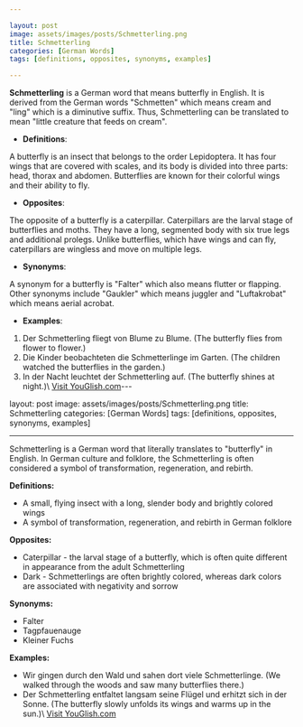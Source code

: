 ```yaml
---

layout: post
image: assets/images/posts/Schmetterling.png
title: Schmetterling
categories: [German Words]
tags: [definitions, opposites, synonyms, examples]

---
```


**Schmetterling** is a German word that means butterfly in English. It is derived from the German words "Schmetten" which means cream and "ling" which is a diminutive suffix. Thus, Schmetterling can be translated to mean "little creature that feeds on cream".

- **Definitions**:

A butterfly is an insect that belongs to the order Lepidoptera. It has four wings that are covered with scales, and its body is divided into three parts: head, thorax and abdomen. Butterflies are known for their colorful wings and their ability to fly.

- **Opposites**:

The opposite of a butterfly is a caterpillar. Caterpillars are the larval stage of butterflies and moths. They have a long, segmented body with six true legs and additional prolegs. Unlike butterflies, which have wings and can fly, caterpillars are wingless and move on multiple legs.

- **Synonyms**:

A synonym for a butterfly is "Falter" which also means flutter or flapping. Other synonyms include "Gaukler" which means juggler and "Luftakrobat" which means aerial acrobat.

- **Examples**:

1. Der Schmetterling fliegt von Blume zu Blume. (The butterfly flies from flower to flower.)
2. Die Kinder beobachteten die Schmetterlinge im Garten. (The children watched the butterflies in the garden.)
3. In der Nacht leuchtet der Schmetterling auf. (The butterfly shines at night.)\ <a id="yg-widget-0" class="youglish-widget" data-query="Schmetterling" data-lang="german" data-components="8412" data-auto-start="0" data-bkg-color="theme_light" data-title="How%20to%20pronounce%20Schmetterling%20in%20German"  rel="nofollow" href="https://youglish.com">Visit YouGlish.com</a><script async src="https://youglish.com/public/emb/widget.js" charset="utf-8"></script>---

layout: post
image: assets/images/posts/Schmetterling.png
title: Schmetterling
categories: [German Words]
tags: [definitions, opposites, synonyms, examples]

---

Schmetterling is a German word that literally translates to "butterfly" in English. In German culture and folklore, the Schmetterling is often considered a symbol of transformation, regeneration, and rebirth. 

**Definitions:**

- A small, flying insect with a long, slender body and brightly colored wings
- A symbol of transformation, regeneration, and rebirth in German folklore

**Opposites:**

- Caterpillar - the larval stage of a butterfly, which is often quite different in appearance from the adult Schmetterling
- Dark - Schmetterlings are often brightly colored, whereas dark colors are associated with negativity and sorrow

**Synonyms:**

- Falter
- Tagpfauenauge
- Kleiner Fuchs

**Examples:**

- Wir gingen durch den Wald und sahen dort viele Schmetterlinge. (We walked through the woods and saw many butterflies there.)
- Der Schmetterling entfaltet langsam seine Flügel und erhitzt sich in der Sonne. (The butterfly slowly unfolds its wings and warms up in the sun.)\ <a id="yg-widget-0" class="youglish-widget" data-query="Schmetterling" data-lang="german" data-components="8412" data-auto-start="0" data-bkg-color="theme_light" data-title="How%20to%20pronounce%20Schmetterling%20in%20German"  rel="nofollow" href="https://youglish.com">Visit YouGlish.com</a><script async src="https://youglish.com/public/emb/widget.js" charset="utf-8"></script>